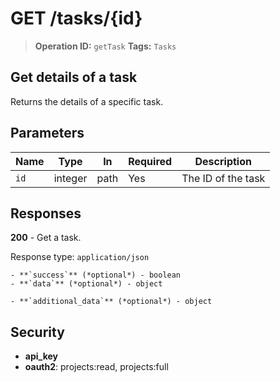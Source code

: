 # GET /tasks/{id}

> **Operation ID:** `getTask`
> **Tags:** `Tasks`

## Get details of a task

Returns the details of a specific task.

## Parameters

| Name | Type | In | Required | Description |
|------|------|-------|----------|-------------|
| `id` | integer | path | Yes | The ID of the task |

## Responses

**200** - Get a task.

Response type: `application/json`

```
- **`success`** (*optional*) - boolean
- **`data`** (*optional*) - object

- **`additional_data`** (*optional*) - object

```


## Security

- **api_key**
- **oauth2**: projects:read, projects:full